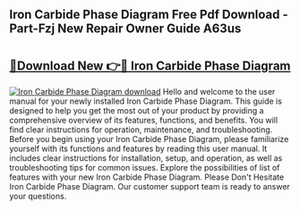 ## Iron Carbide Phase Diagram Free Pdf Download - Part-Fzj New Repair Owner Guide A63us

# <h2><a href="http://dfncjl.blite.top/?on=Iron+Carbide+Phase+Diagram">🔗Download New 👉🔴 Iron Carbide Phase Diagram</a></h2>

[![Iron Carbide Phase Diagram download](https://i.imgur.com/lujVjoI.png)](http://dfncjl.blite.top/?on=Iron+Carbide+Phase+Diagram)
Hello and welcome to the user manual for your newly installed Iron Carbide Phase Diagram. This guide is designed to help you get the most out of your product by providing a comprehensive overview of its features, functions, and benefits. You will find clear instructions for operation, maintenance, and troubleshooting. Before you begin using your Iron Carbide Phase Diagram, please familiarize yourself with its functions and features by reading this user manual. It includes clear instructions for installation, setup, and operation, as well as troubleshooting tips for common issues. Explore the possibilities of list of features with your new Iron Carbide Phase Diagram. Please Don't Hesitate Iron Carbide Phase Diagram. Our customer support team is ready to answer your questions.

